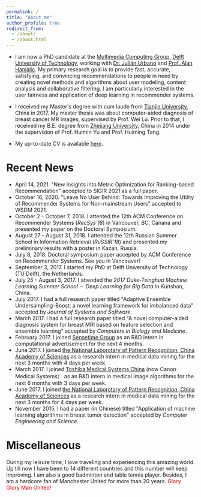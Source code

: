 ```yaml
---
permalink: /
title: "About me"
author_profile: true
redirect_from: 
  - /about/
  - /about.html
---
```


* I am now a PhD candidate at the [Multimedia Computing Group](https://www.tudelft.nl/ewi/over-de-faculteit/afdelingen/intelligent-systems/multimedia-computing), [Delft University of Technology](https://www.tudelft.nl/en), working with [Dr. Julián Urbano](https://julian-urbano.info) and [Prof. Alan Hanjalic](https://www.tudelft.nl/ewi/over-de-faculteit/afdelingen/intelligent-systems/multimedia-computing/people/alan-hanjalic/). My primary research goal is to provide fast, accurate, satisfying, and convincing recommendations to people in need by creating novel methods and algorithms about user modeling, content analysis and collaborative filtering. I am particularly interested in the user fairness and application of deep learning in recommender systems. 

* I received my Master's degree with cum laude from [Tianjin University](http://www.tju.edu.cn/english), China in 2017. My master thesis was about computer-aided diagnosis of breast cancer MR images, supervised by Prof. Wei Lu. Prior to that, I received my  B.E. degree from [Zhejiang University](http://www.zju.edu.cn/english/), China in 2014 under the supervision of Prof. Huimin Yu and Prof. Huiming Tang. 

* My up-to-date CV is available [here](https://roger-zhe-li.github.io/files/Zhe_Li.pdf).


Recent News
======
* April 14, 2021. "New Insights into Metric Optimization for Ranking-based Recommendation" accepted to SIGIR 2021 as a full paper.
* October 16, 2020. "Leave No User Behind: Towards Improving the Utility of Recommender Systems for Non-mainstream Users" accepted to WSDM 2021.
* October 2 - October 7, 2018. I attented the 12th ACM Conference on Recommender Systems (*RecSys'18*) in Vancouver, BC, Canana and presented my paper on the Doctoral Symposium.
* August 27 - August 31, 2018. I attended the 12th Russian Summer School in Information Retrieval (*RuSSIR'18*) and presented my preliminary results with a poster in Kazan, Russia. 
* July 8, 2018. Doctoral symposium paper accepted by ACM Conference on Recommender Systems. See you in Vancouver!
* September 3, 2017. I started my PhD at Delft University of Technology (TU Delft), the Netherlands.
* July 25 - August 3, 2017. I attended the *2017 Duke-Tsinghua Machine Learning Summer School -- Deep Learning for Big Data* in Kunshan, China.
* July 2017. I had a full research paper titled "Adaptive Ensemble Undersampling-Boost: a novel learning framework for imbalanced data" accepted by *Journal of Systems and Software*.
* March 2017. I had a full research paper titled "A novel computer-aided diagnosis system for breast MRI based on feature selection and ensemble learning" accepted by *Computers in Biology and Medicine*.
* February 2017. I joined [Sensetime Group](https://www.sensetime.com/) as an R&D intern in computational advertisement for the next 4 months.
* June 2017. I joined [the National Laborotary of Pattern Recognition, China Academy of Sciences](http://www.nlpr.ia.ac.cn/nlpren/EN/volumn/home.shtml) as a research intern in medical data mining for the next 3 months with 4 days per week.
* March 2017. I joined [Toshiba Medical Systems China](https://global.medical.canon/#) (now Canon Medical Systems） as an R&D intern in medical image algorithms for the next 6 months with 3 days per week.
* June 2017. I joined [the National Laborotary of Pattern Recognition, China Academy of Sciences](http://www.nlpr.ia.ac.cn/nlpren/EN/volumn/home.shtml) as a research intern in medical data mining for the next 3 months for 4  days per week.
* November 2015. I had a paper (in Chinese) titled "Application of machine learning algorithms in breast tumor detection" accepted by *Computer Engineering and Science*.


Miscellaneous
======

During my leisure time, I love traveling and experiencing this amazing world. Up till now I have been to 14 different countries and this number will keep improving. I am also a good badminton and table tennis player. Besides, I am a hardcore fan of Manchester United for more than 20 years. <font color="#dd0000">Glory Glory Man United!</font><br /> 
